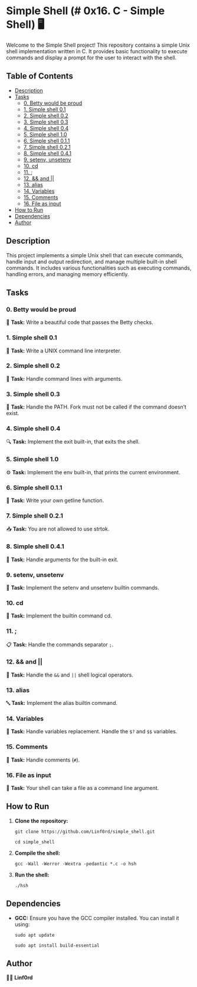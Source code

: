 # Simple Shell (# 0x16. C - Simple Shell) 🖥️

Welcome to the Simple Shell project! This repository contains a simple Unix shell implementation written in C. It provides basic functionality to execute commands and display a prompt for the user to interact with the shell.

## Table of Contents

-   [Description](#description)
-   [Tasks](#tasks)
    -   [0. Betty would be proud](#0-betty-would-be-proud)
    -   [1. Simple shell 0.1](#1-simple-shell-01)
    -   [2. Simple shell 0.2](#2-simple-shell-02)
    -   [3. Simple shell 0.3](#3-simple-shell-03)
    -   [4. Simple shell 0.4](#4-simple-shell-04)
    -   [5. Simple shell 1.0](#5-simple-shell-10)
    -   [6. Simple shell 0.1.1](#6-simple-shell-011)
    -   [7. Simple shell 0.2.1](#7-simple-shell-021)
    -   [8. Simple shell 0.4.1](#8-simple-shell-041)
    -   [9. setenv, unsetenv](#9-setenv-unsetenv)
    -   [10. cd](#10-cd)
    -   [11. ;](#11-)
    -   [12. && and ||](#12--and-)
    -   [13. alias](#13-alias)
    -   [14. Variables](#14-variables)
    -   [15. Comments](#15-comments)
    -   [16. File as input](#16-file-as-input)
-   [How to Run](#how-to-run)
-   [Dependencies](#dependencies)
-   [Author](#author)

## Description

This project implements a simple Unix shell that can execute commands, handle input and output redirection, and manage multiple built-in shell commands. It includes various functionalities such as executing commands, handling errors, and managing memory efficiently.

## Tasks

### 0. Betty would be proud

📝 **Task:** Write a beautiful code that passes the Betty checks.

### 1. Simple shell 0.1

🚀 **Task:** Write a UNIX command line interpreter.

### 2. Simple shell 0.2

🔧 **Task:** Handle command lines with arguments.

### 3. Simple shell 0.3

📄 **Task:** Handle the PATH. Fork must not be called if the command doesn’t exist.

### 4. Simple shell 0.4

🔍 **Task:** Implement the exit built-in, that exits the shell.

### 5. Simple shell 1.0

⚙️ **Task:** Implement the env built-in, that prints the current environment.

### 6. Simple shell 0.1.1

🐛 **Task:** Write your own getline function.

### 7. Simple shell 0.2.1

📥 **Task:** You are not allowed to use strtok.

### 8. Simple shell 0.4.1

🔄 **Task:** Handle arguments for the built-in exit.

### 9. setenv, unsetenv

🔧 **Task:** Implement the setenv and unsetenv builtin commands.

### 10. cd

🔄 **Task:** Implement the builtin command cd.

### 11. ;

📋 **Task:** Handle the commands separator `;`.

### 12. && and ||

🔗 **Task:** Handle the `&&` and `||` shell logical operators.

### 13. alias

🔤 **Task:** Implement the alias builtin command.

### 14. Variables

🔄 **Task:** Handle variables replacement. Handle the `$?` and `$$` variables.

### 15. Comments

💬 **Task:** Handle comments (`#`).

### 16. File as input

📄 **Task:** Your shell can take a file as a command line argument.

## How to Run

1.  **Clone the repository:**
    
    `git clone https://github.com/Linf0rd/simple_shell.git`
    
    `cd simple_shell` 
    
2.  **Compile the shell:**
    
    `gcc -Wall -Werror -Wextra -pedantic *.c -o hsh` 
    
3.  **Run the shell:**
    
    `./hsh` 
    

## Dependencies

-   **GCC:**  Ensure you have the GCC compiler installed. You can install it using:
        
    `sudo apt update`
    
    `sudo apt install build-essential` 
    

## Author

👨‍💻 **Linf0rd**